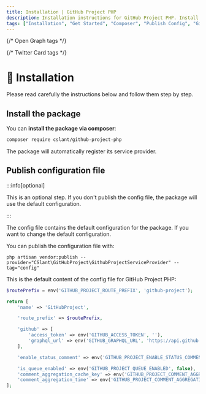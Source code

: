 ```yaml
---
title: Installation | GitHub Project PHP
description: Installation instructions for GitHub Project PHP. Install the package via composer, publish the config file, and migrate the database. Get started with GitHub Project PHP.
tags: ["Installation", "Get Started", "Composer", "Publish Config", "GitHub Project PHP", "Migrate Database", "GitHub Project PHP Installation", "Interactions", "GitHub Project PHP Package", "Import Trait"]
---
```


<head>
  <meta name="robots" content="index,follow" />
  <meta name="author" content="CSlant" />
  <link rel="canonical" href="https://docs.cslant.com/github-project-php/getting-started/installation" />
  
  {/* Open Graph tags */}
  <meta property="og:title" content="Installation | GitHub Project PHP" />
  <meta property="og:description" content="Installation instructions for GitHub Project PHP. Install the package via composer, publish the config file, and migrate the database. Get started with GitHu..." />
  <meta property="og:type" content="article" />
  <meta property="og:url" content="https://docs.cslant.com/github-project-php/getting-started/installation" />
  
  {/* Twitter Card tags */}
  <meta name="twitter:card" content="summary" />
  <meta name="twitter:title" content="Installation | GitHub Project PHP" />
  <meta name="twitter:description" content="Installation instructions for GitHub Project PHP. Install the package via composer, publish the config file, and migrate the database. Get started with GitHu..." />
</head>

# 🔧 Installation

Please read carefully the instructions below and follow them step by step.

## Install the package

You can **install the package via composer**:

```bash
composer require cslant/github-project-php
```

The package will automatically register its service provider.

## Publish configuration file

:::info[optional]

This is an optional step. If you don't publish the config file, the package will use the default configuration.

:::

The config file contains the default configuration for the package. If you want to change the default configuration.

You can publish the configuration file with:

```shell
php artisan vendor:publish --provider="CSlant\GitHubProject\GithubProjectServiceProvider" --tag="config"
```

This is the default content of the config file for GitHub Project PHP:

```php title="config/github-project.php"
$routePrefix = env('GITHUB_PROJECT_ROUTE_PREFIX', 'github-project');

return [
    'name' => 'GitHubProject',

    'route_prefix' => $routePrefix,

    'github' => [
        'access_token' => env('GITHUB_ACCESS_TOKEN', ''),
        'graphql_url' => env('GITHUB_GRAPHQL_URL', 'https://api.github.com/graphql'),
    ],

    'enable_status_comment' => env('GITHUB_PROJECT_ENABLE_STATUS_COMMENT', false),

    'is_queue_enabled' => env('GITHUB_PROJECT_QUEUE_ENABLED', false),
    'comment_aggregation_cache_key' => env('GITHUB_PROJECT_COMMENT_AGGREGATION_CACHE_KEY', 'github-project-comment-aggregation'),
    'comment_aggregation_time' => env('GITHUB_PROJECT_COMMENT_AGGREGATION_TIME', 20),
];
```

